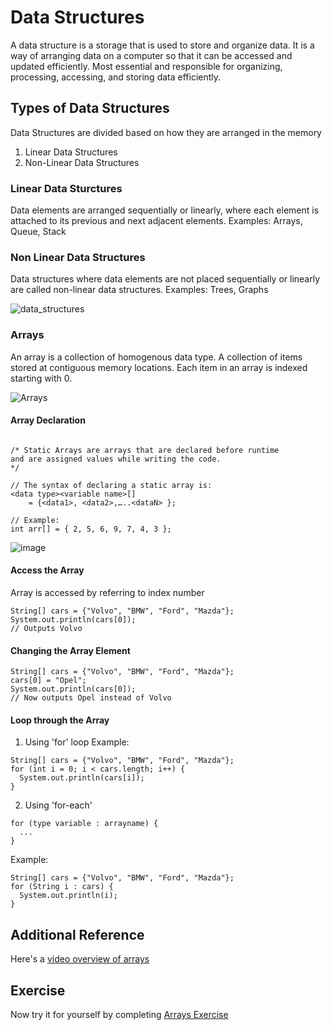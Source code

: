 # Data Structures
A data structure is a storage that is used to store and organize data. 
It is a way of arranging data on a computer so that it can be accessed and updated efficiently.
Most essential and responsible for organizing, processing, accessing, and storing data efficiently.

## Types of Data Structures
Data Structures are divided based on how they are arranged in the memory
   1. Linear Data Structures
   2. Non-Linear Data Structures

### Linear Data Sturctures
Data elements are arranged sequentially or linearly, where each element is attached to its previous and next adjacent elements.
Examples: Arrays, Queue, Stack

### Non Linear Data Structures
Data structures where data elements are not placed sequentially or linearly are called non-linear data structures.
Examples: Trees, Graphs


![data_structures](https://github.com/cybercat5436/Programming_Basics/assets/45109886/0af6516c-dcc3-450f-b4bc-7f41110aafa0)

### Arrays
An array is a collection of homogenous data type.
A collection of items stored at contiguous memory locations.
Each item in an array is indexed starting with 0.

![Arrays](https://github.com/cybercat5436/Programming_Basics/assets/45109886/b5fe4b81-bc9c-40e3-b682-b759cf0a6fb3)

#### Array Declaration
```

/* Static Arrays are arrays that are declared before runtime
and are assigned values while writing the code.
*/

// The syntax of declaring a static array is:
<data type><variable name>[]
	= {<data1>, <data2>,…..<dataN> };

// Example:
int arr[] = { 2, 5, 6, 9, 7, 4, 3 };
```
![image](https://github.com/cybercat5436/Programming_Basics/assets/45109886/28889e7b-956b-436e-9263-0894f7d2d6ee)

#### Access the Array
Array is accessed by referring to index number
```
String[] cars = {"Volvo", "BMW", "Ford", "Mazda"};
System.out.println(cars[0]);
// Outputs Volvo
```
#### Changing the Array Element
```
String[] cars = {"Volvo", "BMW", "Ford", "Mazda"};
cars[0] = "Opel";
System.out.println(cars[0]);
// Now outputs Opel instead of Volvo
```
#### Loop through the Array
1. Using 'for' loop
Example:
```
String[] cars = {"Volvo", "BMW", "Ford", "Mazda"};
for (int i = 0; i < cars.length; i++) {
  System.out.println(cars[i]);
}
```
2. Using 'for-each'
```
for (type variable : arrayname) {
  ...
}
```
Example:
```
String[] cars = {"Volvo", "BMW", "Ford", "Mazda"};
for (String i : cars) {
  System.out.println(i);
}
```
## Additional Reference
Here's a [video overview of arrays](https://www.youtube.com/watch?v=_Wf2rbL9wQU)


## Exercise
Now try it for yourself by completing [Arrays Exercise](https://docs.google.com/document/d/15Ps4BnD-urjVZorI1oveLwgEDByxW3ieHfgH0O0T7c8/edit#heading=h.jke94wk0hf44)

